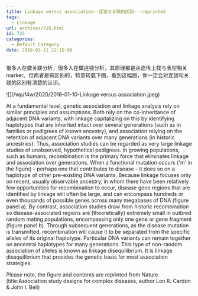 ```yaml
---
title: Linkage versus association--连锁与关联的区别---reprinted
tags:
  - Linkage
url: archives/725.html
id: 725
categories:
  - Default Category
date: 2016-01-11 22:15:00
---
```


很多人在做关联分析，很多人在做连锁分析，其原理都是从遗传上找与表型相关marker。但两者是有区别的，特意转载下图，看到这幅图，你一定会对连锁和关联的区别有清楚的认识。

![](/wp/f4w/2020/2016-01-10-Linkage versus association.jpeg) 

<!--more-->

At a fundamental level, genetic association and linkage analysis rely on similar principles and assumptions. Both rely on the co-inheritance of adjacent DNA variants, with linkage capitalizing on this by identifying haplotypes that are inherited intact over several generations (such as in families or pedigrees of known ancestry), and association relying on the retention of adjacent DNA variants over many generations (in historic ancestries). Thus, association studies can be regarded as very large linkage studies of unobserved, hypothetical pedigrees. In growing populations, such as humans, recombination is the primary force that eliminates linkage and association over generations. When a functional mutation occurs ('m' in the figure) - perhaps one that contributes to disease - it does so on a haplotype of other pre-existing DNA variants. Because linkage focuses only on recent, usually observable ancestry, in whom there have been relatively few opportunities for recombination to occur, disease gene regions that are identified by linkage will often be large, and can encompass hundreds or even thousands of possible genes across many megabases of DNA (figure panel a). By contrast, association studies draw from historic recombination so disease-associated regions are (theoretically) extremely small in outbred random mating populations, encompassing only one gene or gene fragment (figure panel b). Through subsequent generations, as the disease mutation is transmitted, recombination will cause it to be separated from the specific alleles of its original haplotype. Particular DNA variants can remain together on ancestral haplotypes for many generations. This type of non-random association of alleles is known as linkage disequilibrium. It is linkage disequilibrium that provides the genetic basis for most association strategies.

Please note, the figure and contents are reprinted from Nature (title:Association study designs for complex diseases, author Lon R. Cardon & John I. Bell)